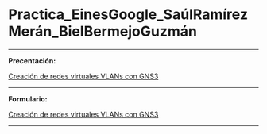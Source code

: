 # Practica_EinesGoogle_SaúlRamírezMerán_BielBermejoGuzmán
---
**Precentación:**

[Creación de redes virtuales VLANs con GNS3](https://goo.su/hrTE4w)

---
**Formulario:**

[Creación de redes virtuales VLANs con GNS3](https://goo.su/K0RoQS)

---
